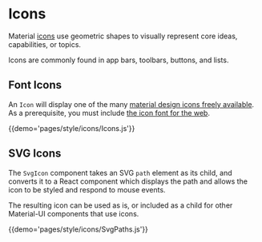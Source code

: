 # Icons

Material [icons](https://material.io/guidelines/style/icons.html) use geometric shapes to visually represent core ideas, capabilities, or topics.

Icons are commonly found in app bars, toolbars, buttons, and lists.

## Font Icons

An `Icon` will display one of the many [material design icons freely available](https://material.io/icons/). As a prerequisite, you must include [the icon font for the web](http://google.github.io/material-design-icons/#icon-font-for-the-web).

{{demo='pages/style/icons/Icons.js'}}

## SVG Icons

The `SvgIcon` component takes an SVG `path` element as its child, and converts it to a React component which displays
the path and allows the icon to be styled and respond to mouse events.

The resulting icon can be used as is, or included as a child for other Material-UI components that use icons.

{{demo='pages/style/icons/SvgPaths.js'}}

